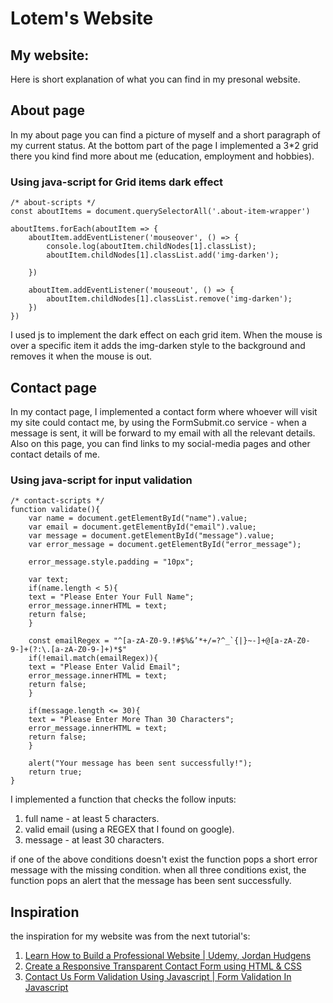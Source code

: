 # Lotem's Website

## My website:
Here is short explanation of what you can find in my presonal website.


##  About page
 In my about page you can find a picture of myself and a short paragraph of my current status. At the bottom part of the page I implemented a 3*2 grid there you kind find more about me (education, employment and hobbies).


### Using java-script for Grid items dark effect
```
/* about-scripts */
const aboutItems = document.querySelectorAll('.about-item-wrapper') 

aboutItems.forEach(aboutItem => {
    aboutItem.addEventListener('mouseover', () => {
        console.log(aboutItem.childNodes[1].classList);
        aboutItem.childNodes[1].classList.add('img-darken');

    })

    aboutItem.addEventListener('mouseout', () => {
        aboutItem.childNodes[1].classList.remove('img-darken');
    })
})
```
I used js to implement the dark effect on each grid item. When the mouse is over a specific item it adds the img-darken style to the background and removes it when the mouse is out.

##  Contact page

In my contact page, I implemented a contact form where whoever will visit my site could contact me, 
by using the FormSubmit.co service - when a message is sent, it will be forward to my email with all the relevant details.
Also on this page, you can find links to my social-media pages and other contact details of me.


### Using java-script for input validation 
```
/* contact-scripts */
function validate(){
    var name = document.getElementById("name").value;
    var email = document.getElementById("email").value;
    var message = document.getElementById("message").value;
    var error_message = document.getElementById("error_message");
       
    error_message.style.padding = "10px";

    var text;
    if(name.length < 5){
    text = "Please Enter Your Full Name";
    error_message.innerHTML = text;
    return false;
    }      

    const emailRegex = "^[a-zA-Z0-9.!#$%&’*+/=?^_`{|}~-]+@[a-zA-Z0-9-]+(?:\.[a-zA-Z0-9-]+)*$"
    if(!email.match(emailRegex)){
    text = "Please Enter Valid Email";
    error_message.innerHTML = text;
    return false;
    }

    if(message.length <= 30){
    text = "Please Enter More Than 30 Characters";
    error_message.innerHTML = text;
    return false;
    }

    alert("Your message has been sent successfully!");
    return true;
}
```

I implemented a function that checks the follow inputs:
1. full name - at least 5 characters.
2. valid email (using a REGEX that I found on google).
3. message - at least 30 characters. 

if one of the above conditions doesn't exist the function pops a short error message with the missing condition. 
when all three conditions exist, the function pops an alert that the message has been sent successfully. 


## Inspiration 
the inspiration for my website was from the next tutorial's:

1. [Learn How to Build a Professional Website | Udemy, Jordan Hudgens](https://www.youtube.com/watch?v=5bMdjkfvONE&list=RDCMUCzw4hbQIePVtyJQzE_F8QDg&index=1)
2.  [Create a Responsive Transparent Contact Form using HTML & CSS](https://www.youtube.com/watch?v=p_QjYcQV1Bc&t=576s)
3. [Contact Us Form Validation Using Javascript | Form Validation In Javascript](https://www.youtube.com/watch?v=WY4rvU4ImgE)